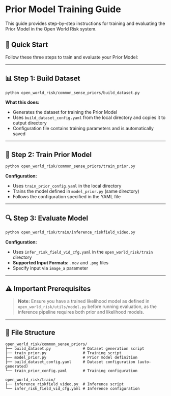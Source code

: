 # Prior Model Training Guide

This guide provides step-by-step instructions for training and evaluating the Prior Model in the Open World Risk system.

## 🚀 Quick Start

Follow these three steps to train and evaluate your Prior Model:

---

## 📊 Step 1: Build Dataset

```bash
python open_world_risk/common_sense_priors/build_dataset.py
```

**What this does:**
- Generates the dataset for training the Prior Model
- Uses `build_dataset_config.yaml` from the local directory and copies it to output directory
- Configuration file contains training parameters and is automatically saved

---

## 🎯 Step 2: Train Prior Model

```bash
python open_world_risk/common_sense_priors/train_prior.py
```

**Configuration:**
- Uses `train_prior_config.yaml` in the local directory
- Trains the model defined in `model_prior.py` (same directory)
- Follows the configuration specified in the YAML file

---

## 🔍 Step 3: Evaluate Model

```bash
python open_world_risk/train/inference_riskfield_video.py
```

**Configuration:**
- Uses `infer_risk_field_vid_cfg.yaml` in the `open_world_risk/train` directory
- **Supported Input Formats:** `.mov` and `.png` files
- Specify input via `image_a` parameter

---

## ⚠️ Important Prerequisites

> **Note:** Ensure you have a trained likelihood model as defined in `open_world_risk/utils/model.py` before running evaluation, as the inference pipeline requires both prior and likelihood models.

---

## 📁 File Structure

```
open_world_risk/common_sense_priors/
├── build_dataset.py              # Dataset generation script
├── train_prior.py                # Training script
├── model_prior.py                # Prior model definition
├── build_dataset_config.yaml     # Dataset configuration (auto-generated)
└── train_prior_config.yaml       # Training configuration

open_world_risk/train/
├── inference_riskfield_video.py  # Inference script
└── infer_risk_field_vid_cfg.yaml # Inference configuration

```
